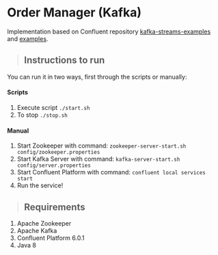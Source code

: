 # Order Manager (Kafka)

Implementation based on Confluent repository [kafka-streams-examples](https://github.com/confluentinc/kafka-streams-examples/tree/6.0.0-post/src/main/java/io/confluent/examples/streams/microservices) and [examples](https://github.com/confluentinc/examples).                                  

>## Instructions to run

You can run it in two ways, first through the scripts or manually:

#### Scripts

1. Execute script `./start.sh`
2. To stop `./stop.sh`

#### Manual

1. Start Zookeeper with command: `zookeeper-server-start.sh config/zookeeper.properties`
2. Start Kafka Server with command: `kafka-server-start.sh config/server.properties`
3. Start Confluent Platform with command: `confluent local services start`
4. Run the service!

>## Requirements

1. Apache Zookeeper
2. Apache Kafka
3. Confluent Platform 6.0.1
4. Java 8